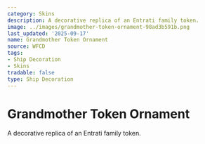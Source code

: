 ```yaml
---
category: Skins
description: A decorative replica of an Entrati family token.
image: ../images/grandmother-token-ornament-98ad3b591b.png
last_updated: '2025-09-17'
name: Grandmother Token Ornament
source: WFCD
tags:
- Ship Decoration
- Skins
tradable: false
type: Ship Decoration
---
```


# Grandmother Token Ornament

A decorative replica of an Entrati family token.

